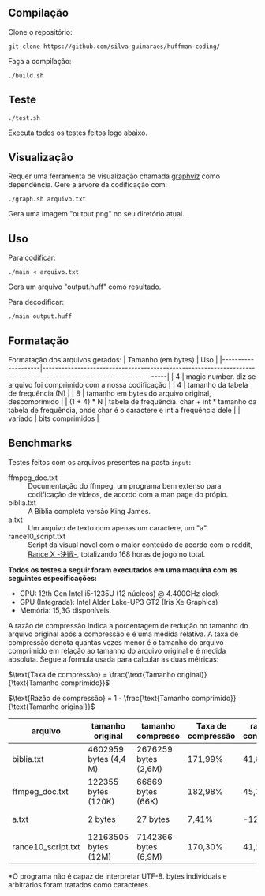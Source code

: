 ## Compilação
Clone o repositório:
```
git clone https://github.com/silva-guimaraes/huffman-coding/ 
```
Faça a compilação:
```
./build.sh
```
## Teste
```
./test.sh
```
Executa todos os testes feitos logo abaixo.
## Visualização
Requer uma ferramenta de visualização chamada [graphviz](https://graphviz.org/) como dependência. Gere a árvore da codificação com:
```
./graph.sh arquivo.txt
```
Gera uma imagem "output.png" no seu diretório atual.
## Uso
Para codificar:
```
./main < arquivo.txt
```
Gera um arquivo "output.huff" como resultado.

Para decodificar:
```
./main output.huff
```
## Formatação
Formatação dos arquivos gerados:
| Tamanho (em bytes) | Uso                                                                                                                 |
|--------------------|---------------------------------------------------------------------------------------------------------------------|
| 4                  | magic number. diz se arquivo foi comprimido com a nossa codificação                                                 |
| 4                  | tamanho da tabela de frequência (N)                                                                                 |
| 8                  | tamanho em bytes do arquivo original, descomprimido                                                                 |
| (1 + 4) * N        | tabela de frequência. char + int * tamanho da tabela de frequência, onde char é o caractere e int a frequência dele |
| variado            | bits comprimidos                                                                                                    |

## Benchmarks
Testes feitos com os arquivos presentes na pasta `input`:
<dl>
  <dt>
    ffmpeg_doc.txt
  </dt>
  <dd>
    Documentação do ffmpeg, um programa bem extenso para codificação de videos, de acordo com a man page do própio. 
  </dd>
  <dt>
    biblia.txt
  </dt>
  <dd>
    A Biblia completa versão King James.
  </dd>
  <dt>
    a.txt
  </dt>
  <dd>
    Um arquivo de texto com apenas um caractere, um "a".
  </dd>
  <dt>
    rance10_script.txt
  </dt>
  <dd>
    Script da visual novel com o maior conteúdo de acordo com o reddit, <a href="https://vndb.org/v20802">Rance Ⅹ -決戦-</a>, totalizando 168 horas de jogo no total.
  </dd>
</dl>

**Todos os testes a seguir foram executados em uma maquina com as seguintes especificações:**
- CPU: 12th Gen Intel i5-1235U (12 núcleos) @ 4.400GHz clock
- GPU (Integrada): Intel Alder Lake-UP3 GT2 (Iris Xe Graphics)
- Memória: 15,3G disponíveis.

A razão de compressão Indica a porcentagem de redução no tamanho do arquivo original após a compressão e é uma medida relativa. A taxa de compressão denota quantas vezes menor é o tamanho do arquivo comprimido em relação ao tamanho do arquivo original e é medida absoluta. Segue a formula usada para calcular as duas métricas:

$\text{Taxa de compressão} = \frac{\text{Tamanho original}}{\text{Tamanho comprimido}}$

$\text{Razão de compressão} = 1 - \frac{\text{Tamanho comprimido}}{\text{Tamanho original}}$


| arquivo            | tamanho original      | tamanho compresso    | Taxa de compressão | razão de compressão | tempo compressão | tempo descompressão | codificação |
|--------------------|-----------------------|----------------------|--------------------|---------------------|------------------|---------------------|-------------|
| biblia.txt         | 4602959 bytes (4,4 M) | 2676259 bytes (2,6M) | 171,99%            | 41,86%              | 0,181 segundos   | 0,142 segundos      | ASCII       |
| ffmpeg_doc.txt     | 122355 bytes (120K)   | 66869 bytes (66K)    | 182,98%            | 45,35%              | 0,004 segundos   | 0,007 segundos      | ASCII       |
| a.txt              | 2 bytes               | 27 bytes             | 7,41%              | -1250%              | 0,002 segundos   | 0,002 segundos      | ASCII       |
| rance10_script.txt | 12163505 bytes (12M)  | 7142366 bytes (6,9M) | 170,30%            | 41,28%              | 0,295 segundos   | 0,329 segundos      | UTF-8*      |

*O programa não é capaz de interpretar UTF-8. bytes individuais e arbitrários foram tratados como caracteres.
